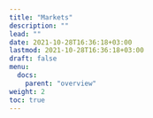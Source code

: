 ```yaml
---
title: "Markets"
description: ""
lead: ""
date: 2021-10-28T16:36:18+03:00
lastmod: 2021-10-28T16:36:18+03:00
draft: false
menu:
  docs:
    parent: "overview"
weight: 2
toc: true
---
```

